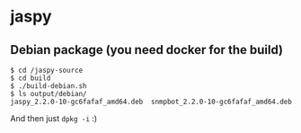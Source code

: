 # jaspy

## Debian package (you need docker for the build)

```
$ cd /jaspy-source
$ cd build
$ ./build-debian.sh
$ ls output/debian/
jaspy_2.2.0-10-gc6fafaf_amd64.deb  snmpbot_2.2.0-10-gc6fafaf_amd64.deb
```

And then just `dpkg -i` :)


